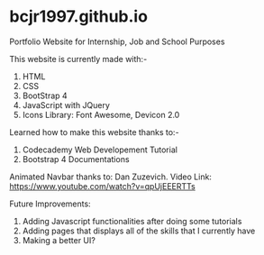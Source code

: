 # bcjr1997.github.io
Portfolio Website for Internship, Job and School Purposes

This website is currently made with:-
1) HTML
2) CSS
3) BootStrap 4
4) JavaScript with JQuery
5) Icons Library: Font Awesome, Devicon 2.0

Learned how to make this website thanks to:-
1) Codecademy Web Developement Tutorial
2) Bootstrap 4 Documentations

Animated Navbar thanks to: Dan Zuzevich. Video Link: https://www.youtube.com/watch?v=qpUjEEERTTs


Future Improvements:
1) Adding Javascript functionalities after doing some tutorials 
2) Adding pages that displays all of the skills that I currently have
3) Making a better UI?
